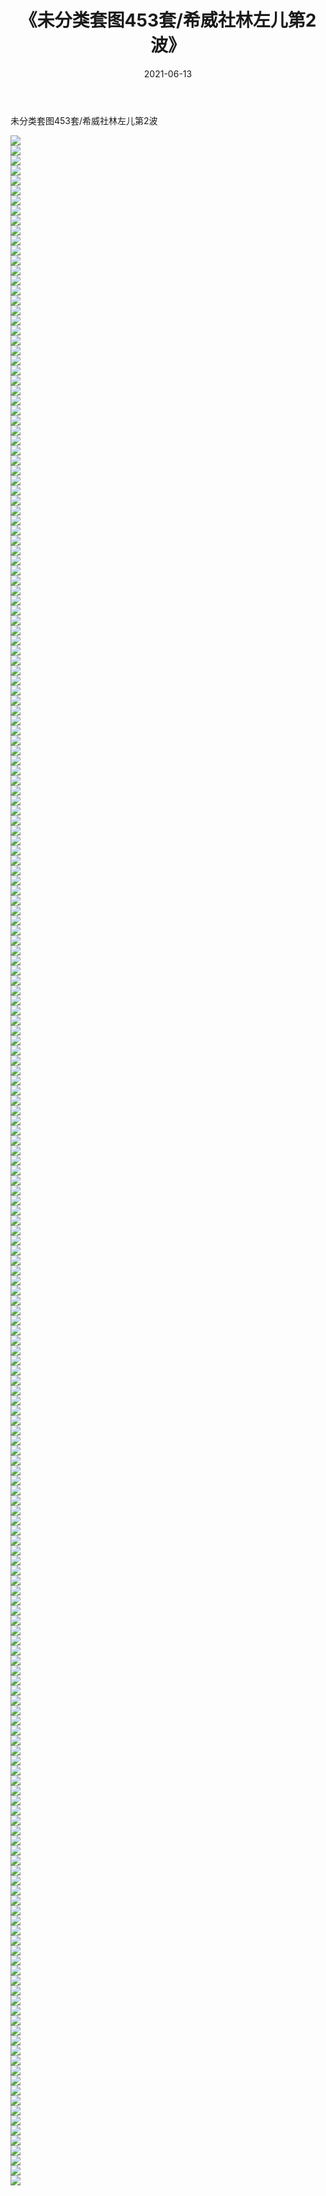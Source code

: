 ﻿---
layout: post
title:  《未分类套图453套/希威社林左儿第2波》
date:   2021-06-13
img: http://pic.660000.xyz/1:/网络美图/2021/未分类套图453套/希威社林左儿第2波/000.jpg
categories: [美女, 清纯, 唯美]
---

未分类套图453套/希威社林左儿第2波

 ![](http://pic.660000.xyz/1:/网络美图/2021/未分类套图453套/希威社林左儿第2波/001.jpg) <br>![](http://pic.660000.xyz/1:/网络美图/2021/未分类套图453套/希威社林左儿第2波/002.jpg) <br>![](http://pic.660000.xyz/1:/网络美图/2021/未分类套图453套/希威社林左儿第2波/003.jpg) <br>![](http://pic.660000.xyz/1:/网络美图/2021/未分类套图453套/希威社林左儿第2波/004.jpg) <br>![](http://pic.660000.xyz/1:/网络美图/2021/未分类套图453套/希威社林左儿第2波/005.jpg) <br>![](http://pic.660000.xyz/1:/网络美图/2021/未分类套图453套/希威社林左儿第2波/006.jpg) <br>![](http://pic.660000.xyz/1:/网络美图/2021/未分类套图453套/希威社林左儿第2波/007.jpg) <br>![](http://pic.660000.xyz/1:/网络美图/2021/未分类套图453套/希威社林左儿第2波/008.jpg) <br>![](http://pic.660000.xyz/1:/网络美图/2021/未分类套图453套/希威社林左儿第2波/009.jpg) <br>![](http://pic.660000.xyz/1:/网络美图/2021/未分类套图453套/希威社林左儿第2波/010.jpg) <br>![](http://pic.660000.xyz/1:/网络美图/2021/未分类套图453套/希威社林左儿第2波/011.jpg) <br>![](http://pic.660000.xyz/1:/网络美图/2021/未分类套图453套/希威社林左儿第2波/012.jpg) <br>![](http://pic.660000.xyz/1:/网络美图/2021/未分类套图453套/希威社林左儿第2波/013.jpg) <br>![](http://pic.660000.xyz/1:/网络美图/2021/未分类套图453套/希威社林左儿第2波/014.jpg) <br>![](http://pic.660000.xyz/1:/网络美图/2021/未分类套图453套/希威社林左儿第2波/015.jpg) <br>![](http://pic.660000.xyz/1:/网络美图/2021/未分类套图453套/希威社林左儿第2波/016.jpg) <br>![](http://pic.660000.xyz/1:/网络美图/2021/未分类套图453套/希威社林左儿第2波/017.jpg) <br>![](http://pic.660000.xyz/1:/网络美图/2021/未分类套图453套/希威社林左儿第2波/018.jpg) <br>![](http://pic.660000.xyz/1:/网络美图/2021/未分类套图453套/希威社林左儿第2波/019.jpg) <br>![](http://pic.660000.xyz/1:/网络美图/2021/未分类套图453套/希威社林左儿第2波/020.jpg) <br>![](http://pic.660000.xyz/1:/网络美图/2021/未分类套图453套/希威社林左儿第2波/021.jpg) <br>![](http://pic.660000.xyz/1:/网络美图/2021/未分类套图453套/希威社林左儿第2波/022.jpg) <br>![](http://pic.660000.xyz/1:/网络美图/2021/未分类套图453套/希威社林左儿第2波/023.jpg) <br>![](http://pic.660000.xyz/1:/网络美图/2021/未分类套图453套/希威社林左儿第2波/024.jpg) <br>![](http://pic.660000.xyz/1:/网络美图/2021/未分类套图453套/希威社林左儿第2波/025.jpg) <br>![](http://pic.660000.xyz/1:/网络美图/2021/未分类套图453套/希威社林左儿第2波/026.jpg) <br>![](http://pic.660000.xyz/1:/网络美图/2021/未分类套图453套/希威社林左儿第2波/027.jpg) <br>![](http://pic.660000.xyz/1:/网络美图/2021/未分类套图453套/希威社林左儿第2波/028.jpg) <br>![](http://pic.660000.xyz/1:/网络美图/2021/未分类套图453套/希威社林左儿第2波/029.jpg) <br>![](http://pic.660000.xyz/1:/网络美图/2021/未分类套图453套/希威社林左儿第2波/030.jpg) <br>![](http://pic.660000.xyz/1:/网络美图/2021/未分类套图453套/希威社林左儿第2波/031.jpg) <br>![](http://pic.660000.xyz/1:/网络美图/2021/未分类套图453套/希威社林左儿第2波/032.jpg) <br>![](http://pic.660000.xyz/1:/网络美图/2021/未分类套图453套/希威社林左儿第2波/033.jpg) <br>![](http://pic.660000.xyz/1:/网络美图/2021/未分类套图453套/希威社林左儿第2波/034.jpg) <br>![](http://pic.660000.xyz/1:/网络美图/2021/未分类套图453套/希威社林左儿第2波/035.jpg) <br>![](http://pic.660000.xyz/1:/网络美图/2021/未分类套图453套/希威社林左儿第2波/036.jpg) <br>![](http://pic.660000.xyz/1:/网络美图/2021/未分类套图453套/希威社林左儿第2波/037.jpg) <br>![](http://pic.660000.xyz/1:/网络美图/2021/未分类套图453套/希威社林左儿第2波/038.jpg) <br>![](http://pic.660000.xyz/1:/网络美图/2021/未分类套图453套/希威社林左儿第2波/039.jpg) <br>![](http://pic.660000.xyz/1:/网络美图/2021/未分类套图453套/希威社林左儿第2波/040.jpg) <br>![](http://pic.660000.xyz/1:/网络美图/2021/未分类套图453套/希威社林左儿第2波/041.jpg) <br>![](http://pic.660000.xyz/1:/网络美图/2021/未分类套图453套/希威社林左儿第2波/042.jpg) <br>![](http://pic.660000.xyz/1:/网络美图/2021/未分类套图453套/希威社林左儿第2波/043.jpg) <br>![](http://pic.660000.xyz/1:/网络美图/2021/未分类套图453套/希威社林左儿第2波/044.jpg) <br>![](http://pic.660000.xyz/1:/网络美图/2021/未分类套图453套/希威社林左儿第2波/045.jpg) <br>![](http://pic.660000.xyz/1:/网络美图/2021/未分类套图453套/希威社林左儿第2波/046.jpg) <br>![](http://pic.660000.xyz/1:/网络美图/2021/未分类套图453套/希威社林左儿第2波/047.jpg) <br>![](http://pic.660000.xyz/1:/网络美图/2021/未分类套图453套/希威社林左儿第2波/048.jpg) <br>![](http://pic.660000.xyz/1:/网络美图/2021/未分类套图453套/希威社林左儿第2波/049.jpg) <br>![](http://pic.660000.xyz/1:/网络美图/2021/未分类套图453套/希威社林左儿第2波/050.jpg) <br>![](http://pic.660000.xyz/1:/网络美图/2021/未分类套图453套/希威社林左儿第2波/051.jpg) <br>![](http://pic.660000.xyz/1:/网络美图/2021/未分类套图453套/希威社林左儿第2波/052.jpg) <br>![](http://pic.660000.xyz/1:/网络美图/2021/未分类套图453套/希威社林左儿第2波/053.jpg) <br>![](http://pic.660000.xyz/1:/网络美图/2021/未分类套图453套/希威社林左儿第2波/054.jpg) <br>![](http://pic.660000.xyz/1:/网络美图/2021/未分类套图453套/希威社林左儿第2波/055.jpg) <br>![](http://pic.660000.xyz/1:/网络美图/2021/未分类套图453套/希威社林左儿第2波/056.jpg) <br>![](http://pic.660000.xyz/1:/网络美图/2021/未分类套图453套/希威社林左儿第2波/057.jpg) <br>![](http://pic.660000.xyz/1:/网络美图/2021/未分类套图453套/希威社林左儿第2波/058.jpg) <br>![](http://pic.660000.xyz/1:/网络美图/2021/未分类套图453套/希威社林左儿第2波/059.jpg) <br>![](http://pic.660000.xyz/1:/网络美图/2021/未分类套图453套/希威社林左儿第2波/060.jpg) <br>![](http://pic.660000.xyz/1:/网络美图/2021/未分类套图453套/希威社林左儿第2波/061.jpg) <br>![](http://pic.660000.xyz/1:/网络美图/2021/未分类套图453套/希威社林左儿第2波/062.jpg) <br>![](http://pic.660000.xyz/1:/网络美图/2021/未分类套图453套/希威社林左儿第2波/063.jpg) <br>![](http://pic.660000.xyz/1:/网络美图/2021/未分类套图453套/希威社林左儿第2波/064.jpg) <br>![](http://pic.660000.xyz/1:/网络美图/2021/未分类套图453套/希威社林左儿第2波/065.jpg) <br>![](http://pic.660000.xyz/1:/网络美图/2021/未分类套图453套/希威社林左儿第2波/066.jpg) <br>![](http://pic.660000.xyz/1:/网络美图/2021/未分类套图453套/希威社林左儿第2波/067.jpg) <br>![](http://pic.660000.xyz/1:/网络美图/2021/未分类套图453套/希威社林左儿第2波/068.jpg) <br>![](http://pic.660000.xyz/1:/网络美图/2021/未分类套图453套/希威社林左儿第2波/069.jpg) <br>![](http://pic.660000.xyz/1:/网络美图/2021/未分类套图453套/希威社林左儿第2波/070.jpg) <br>![](http://pic.660000.xyz/1:/网络美图/2021/未分类套图453套/希威社林左儿第2波/071.jpg) <br>![](http://pic.660000.xyz/1:/网络美图/2021/未分类套图453套/希威社林左儿第2波/072.jpg) <br>![](http://pic.660000.xyz/1:/网络美图/2021/未分类套图453套/希威社林左儿第2波/073.jpg) <br>![](http://pic.660000.xyz/1:/网络美图/2021/未分类套图453套/希威社林左儿第2波/074.jpg) <br>![](http://pic.660000.xyz/1:/网络美图/2021/未分类套图453套/希威社林左儿第2波/075.jpg) <br>![](http://pic.660000.xyz/1:/网络美图/2021/未分类套图453套/希威社林左儿第2波/076.jpg) <br>![](http://pic.660000.xyz/1:/网络美图/2021/未分类套图453套/希威社林左儿第2波/077.jpg) <br>![](http://pic.660000.xyz/1:/网络美图/2021/未分类套图453套/希威社林左儿第2波/078.jpg) <br>![](http://pic.660000.xyz/1:/网络美图/2021/未分类套图453套/希威社林左儿第2波/079.jpg) <br>![](http://pic.660000.xyz/1:/网络美图/2021/未分类套图453套/希威社林左儿第2波/080.jpg) <br>![](http://pic.660000.xyz/1:/网络美图/2021/未分类套图453套/希威社林左儿第2波/081.jpg) <br>![](http://pic.660000.xyz/1:/网络美图/2021/未分类套图453套/希威社林左儿第2波/082.jpg) <br>![](http://pic.660000.xyz/1:/网络美图/2021/未分类套图453套/希威社林左儿第2波/083.jpg) <br>![](http://pic.660000.xyz/1:/网络美图/2021/未分类套图453套/希威社林左儿第2波/084.jpg) <br>![](http://pic.660000.xyz/1:/网络美图/2021/未分类套图453套/希威社林左儿第2波/085.jpg) <br>![](http://pic.660000.xyz/1:/网络美图/2021/未分类套图453套/希威社林左儿第2波/086.jpg) <br>![](http://pic.660000.xyz/1:/网络美图/2021/未分类套图453套/希威社林左儿第2波/087.jpg) <br>![](http://pic.660000.xyz/1:/网络美图/2021/未分类套图453套/希威社林左儿第2波/088.jpg) <br>![](http://pic.660000.xyz/1:/网络美图/2021/未分类套图453套/希威社林左儿第2波/089.jpg) <br>![](http://pic.660000.xyz/1:/网络美图/2021/未分类套图453套/希威社林左儿第2波/090.jpg) <br>![](http://pic.660000.xyz/1:/网络美图/2021/未分类套图453套/希威社林左儿第2波/091.jpg) <br>![](http://pic.660000.xyz/1:/网络美图/2021/未分类套图453套/希威社林左儿第2波/092.jpg) <br>![](http://pic.660000.xyz/1:/网络美图/2021/未分类套图453套/希威社林左儿第2波/093.jpg) <br>![](http://pic.660000.xyz/1:/网络美图/2021/未分类套图453套/希威社林左儿第2波/094.jpg) <br>![](http://pic.660000.xyz/1:/网络美图/2021/未分类套图453套/希威社林左儿第2波/095.jpg) <br>![](http://pic.660000.xyz/1:/网络美图/2021/未分类套图453套/希威社林左儿第2波/096.jpg) <br>![](http://pic.660000.xyz/1:/网络美图/2021/未分类套图453套/希威社林左儿第2波/097.jpg) <br>![](http://pic.660000.xyz/1:/网络美图/2021/未分类套图453套/希威社林左儿第2波/098.jpg) <br>![](http://pic.660000.xyz/1:/网络美图/2021/未分类套图453套/希威社林左儿第2波/099.jpg) <br>![](http://pic.660000.xyz/1:/网络美图/2021/未分类套图453套/希威社林左儿第2波/100.jpg) <br>![](http://pic.660000.xyz/1:/网络美图/2021/未分类套图453套/希威社林左儿第2波/101.jpg) <br>![](http://pic.660000.xyz/1:/网络美图/2021/未分类套图453套/希威社林左儿第2波/102.jpg) <br>![](http://pic.660000.xyz/1:/网络美图/2021/未分类套图453套/希威社林左儿第2波/103.jpg) <br>![](http://pic.660000.xyz/1:/网络美图/2021/未分类套图453套/希威社林左儿第2波/104.jpg) <br>![](http://pic.660000.xyz/1:/网络美图/2021/未分类套图453套/希威社林左儿第2波/105.jpg) <br>![](http://pic.660000.xyz/1:/网络美图/2021/未分类套图453套/希威社林左儿第2波/106.jpg) <br>![](http://pic.660000.xyz/1:/网络美图/2021/未分类套图453套/希威社林左儿第2波/107.jpg) <br>![](http://pic.660000.xyz/1:/网络美图/2021/未分类套图453套/希威社林左儿第2波/108.jpg) <br>![](http://pic.660000.xyz/1:/网络美图/2021/未分类套图453套/希威社林左儿第2波/109.jpg) <br>![](http://pic.660000.xyz/1:/网络美图/2021/未分类套图453套/希威社林左儿第2波/110.jpg) <br>![](http://pic.660000.xyz/1:/网络美图/2021/未分类套图453套/希威社林左儿第2波/111.jpg) <br>![](http://pic.660000.xyz/1:/网络美图/2021/未分类套图453套/希威社林左儿第2波/112.jpg) <br>![](http://pic.660000.xyz/1:/网络美图/2021/未分类套图453套/希威社林左儿第2波/113.jpg) <br>![](http://pic.660000.xyz/1:/网络美图/2021/未分类套图453套/希威社林左儿第2波/114.jpg) <br>![](http://pic.660000.xyz/1:/网络美图/2021/未分类套图453套/希威社林左儿第2波/115.jpg) <br>![](http://pic.660000.xyz/1:/网络美图/2021/未分类套图453套/希威社林左儿第2波/116.jpg) <br>![](http://pic.660000.xyz/1:/网络美图/2021/未分类套图453套/希威社林左儿第2波/117.jpg) <br>![](http://pic.660000.xyz/1:/网络美图/2021/未分类套图453套/希威社林左儿第2波/118.jpg) <br>![](http://pic.660000.xyz/1:/网络美图/2021/未分类套图453套/希威社林左儿第2波/119.jpg) <br>![](http://pic.660000.xyz/1:/网络美图/2021/未分类套图453套/希威社林左儿第2波/120.jpg) <br>![](http://pic.660000.xyz/1:/网络美图/2021/未分类套图453套/希威社林左儿第2波/121.jpg) <br>![](http://pic.660000.xyz/1:/网络美图/2021/未分类套图453套/希威社林左儿第2波/122.jpg) <br>![](http://pic.660000.xyz/1:/网络美图/2021/未分类套图453套/希威社林左儿第2波/123.jpg) <br>![](http://pic.660000.xyz/1:/网络美图/2021/未分类套图453套/希威社林左儿第2波/124.jpg) <br>![](http://pic.660000.xyz/1:/网络美图/2021/未分类套图453套/希威社林左儿第2波/125.jpg) <br>![](http://pic.660000.xyz/1:/网络美图/2021/未分类套图453套/希威社林左儿第2波/126.jpg) <br>![](http://pic.660000.xyz/1:/网络美图/2021/未分类套图453套/希威社林左儿第2波/127.jpg) <br>![](http://pic.660000.xyz/1:/网络美图/2021/未分类套图453套/希威社林左儿第2波/128.jpg) <br>![](http://pic.660000.xyz/1:/网络美图/2021/未分类套图453套/希威社林左儿第2波/129.jpg) <br>![](http://pic.660000.xyz/1:/网络美图/2021/未分类套图453套/希威社林左儿第2波/130.jpg) <br>![](http://pic.660000.xyz/1:/网络美图/2021/未分类套图453套/希威社林左儿第2波/131.jpg) <br>![](http://pic.660000.xyz/1:/网络美图/2021/未分类套图453套/希威社林左儿第2波/132.jpg) <br>![](http://pic.660000.xyz/1:/网络美图/2021/未分类套图453套/希威社林左儿第2波/133.jpg) <br>![](http://pic.660000.xyz/1:/网络美图/2021/未分类套图453套/希威社林左儿第2波/134.jpg) <br>![](http://pic.660000.xyz/1:/网络美图/2021/未分类套图453套/希威社林左儿第2波/135.jpg) <br>![](http://pic.660000.xyz/1:/网络美图/2021/未分类套图453套/希威社林左儿第2波/136.jpg) <br>![](http://pic.660000.xyz/1:/网络美图/2021/未分类套图453套/希威社林左儿第2波/137.jpg) <br>![](http://pic.660000.xyz/1:/网络美图/2021/未分类套图453套/希威社林左儿第2波/138.jpg) <br>![](http://pic.660000.xyz/1:/网络美图/2021/未分类套图453套/希威社林左儿第2波/139.jpg) <br>![](http://pic.660000.xyz/1:/网络美图/2021/未分类套图453套/希威社林左儿第2波/140.jpg) <br>![](http://pic.660000.xyz/1:/网络美图/2021/未分类套图453套/希威社林左儿第2波/141.jpg) <br>![](http://pic.660000.xyz/1:/网络美图/2021/未分类套图453套/希威社林左儿第2波/142.jpg) <br>![](http://pic.660000.xyz/1:/网络美图/2021/未分类套图453套/希威社林左儿第2波/143.jpg) <br>![](http://pic.660000.xyz/1:/网络美图/2021/未分类套图453套/希威社林左儿第2波/144.jpg) <br>![](http://pic.660000.xyz/1:/网络美图/2021/未分类套图453套/希威社林左儿第2波/145.jpg) <br>![](http://pic.660000.xyz/1:/网络美图/2021/未分类套图453套/希威社林左儿第2波/146.jpg) <br>![](http://pic.660000.xyz/1:/网络美图/2021/未分类套图453套/希威社林左儿第2波/147.jpg) <br>![](http://pic.660000.xyz/1:/网络美图/2021/未分类套图453套/希威社林左儿第2波/148.jpg) <br>![](http://pic.660000.xyz/1:/网络美图/2021/未分类套图453套/希威社林左儿第2波/149.jpg) <br>![](http://pic.660000.xyz/1:/网络美图/2021/未分类套图453套/希威社林左儿第2波/150.jpg) <br>![](http://pic.660000.xyz/1:/网络美图/2021/未分类套图453套/希威社林左儿第2波/151.jpg) <br>![](http://pic.660000.xyz/1:/网络美图/2021/未分类套图453套/希威社林左儿第2波/152.jpg) <br>![](http://pic.660000.xyz/1:/网络美图/2021/未分类套图453套/希威社林左儿第2波/153.jpg) <br>![](http://pic.660000.xyz/1:/网络美图/2021/未分类套图453套/希威社林左儿第2波/154.jpg) <br>![](http://pic.660000.xyz/1:/网络美图/2021/未分类套图453套/希威社林左儿第2波/155.jpg) <br>![](http://pic.660000.xyz/1:/网络美图/2021/未分类套图453套/希威社林左儿第2波/156.jpg) <br>![](http://pic.660000.xyz/1:/网络美图/2021/未分类套图453套/希威社林左儿第2波/157.jpg) <br>![](http://pic.660000.xyz/1:/网络美图/2021/未分类套图453套/希威社林左儿第2波/158.jpg) <br>![](http://pic.660000.xyz/1:/网络美图/2021/未分类套图453套/希威社林左儿第2波/159.jpg) <br>![](http://pic.660000.xyz/1:/网络美图/2021/未分类套图453套/希威社林左儿第2波/160.jpg) <br>![](http://pic.660000.xyz/1:/网络美图/2021/未分类套图453套/希威社林左儿第2波/161.jpg) <br>![](http://pic.660000.xyz/1:/网络美图/2021/未分类套图453套/希威社林左儿第2波/162.jpg) <br>![](http://pic.660000.xyz/1:/网络美图/2021/未分类套图453套/希威社林左儿第2波/163.jpg) <br>![](http://pic.660000.xyz/1:/网络美图/2021/未分类套图453套/希威社林左儿第2波/164.jpg) <br>![](http://pic.660000.xyz/1:/网络美图/2021/未分类套图453套/希威社林左儿第2波/165.jpg) <br>![](http://pic.660000.xyz/1:/网络美图/2021/未分类套图453套/希威社林左儿第2波/166.jpg) <br>![](http://pic.660000.xyz/1:/网络美图/2021/未分类套图453套/希威社林左儿第2波/167.jpg) <br>![](http://pic.660000.xyz/1:/网络美图/2021/未分类套图453套/希威社林左儿第2波/168.jpg) <br>![](http://pic.660000.xyz/1:/网络美图/2021/未分类套图453套/希威社林左儿第2波/169.jpg) <br>![](http://pic.660000.xyz/1:/网络美图/2021/未分类套图453套/希威社林左儿第2波/170.jpg) <br>![](http://pic.660000.xyz/1:/网络美图/2021/未分类套图453套/希威社林左儿第2波/171.jpg) <br>![](http://pic.660000.xyz/1:/网络美图/2021/未分类套图453套/希威社林左儿第2波/172.jpg) <br>![](http://pic.660000.xyz/1:/网络美图/2021/未分类套图453套/希威社林左儿第2波/173.jpg) <br>![](http://pic.660000.xyz/1:/网络美图/2021/未分类套图453套/希威社林左儿第2波/174.jpg) <br>![](http://pic.660000.xyz/1:/网络美图/2021/未分类套图453套/希威社林左儿第2波/175.jpg) <br>![](http://pic.660000.xyz/1:/网络美图/2021/未分类套图453套/希威社林左儿第2波/176.jpg) <br>![](http://pic.660000.xyz/1:/网络美图/2021/未分类套图453套/希威社林左儿第2波/177.jpg) <br>![](http://pic.660000.xyz/1:/网络美图/2021/未分类套图453套/希威社林左儿第2波/178.jpg) <br>![](http://pic.660000.xyz/1:/网络美图/2021/未分类套图453套/希威社林左儿第2波/179.jpg) <br>![](http://pic.660000.xyz/1:/网络美图/2021/未分类套图453套/希威社林左儿第2波/180.jpg) <br>![](http://pic.660000.xyz/1:/网络美图/2021/未分类套图453套/希威社林左儿第2波/181.jpg) <br>![](http://pic.660000.xyz/1:/网络美图/2021/未分类套图453套/希威社林左儿第2波/182.jpg) <br>![](http://pic.660000.xyz/1:/网络美图/2021/未分类套图453套/希威社林左儿第2波/183.jpg) <br>![](http://pic.660000.xyz/1:/网络美图/2021/未分类套图453套/希威社林左儿第2波/184.jpg) <br>![](http://pic.660000.xyz/1:/网络美图/2021/未分类套图453套/希威社林左儿第2波/185.jpg) <br>![](http://pic.660000.xyz/1:/网络美图/2021/未分类套图453套/希威社林左儿第2波/186.jpg) <br>![](http://pic.660000.xyz/1:/网络美图/2021/未分类套图453套/希威社林左儿第2波/187.jpg) <br>![](http://pic.660000.xyz/1:/网络美图/2021/未分类套图453套/希威社林左儿第2波/188.jpg) <br>![](http://pic.660000.xyz/1:/网络美图/2021/未分类套图453套/希威社林左儿第2波/189.jpg) <br>![](http://pic.660000.xyz/1:/网络美图/2021/未分类套图453套/希威社林左儿第2波/190.jpg) <br>![](http://pic.660000.xyz/1:/网络美图/2021/未分类套图453套/希威社林左儿第2波/191.jpg) <br>![](http://pic.660000.xyz/1:/网络美图/2021/未分类套图453套/希威社林左儿第2波/192.jpg) <br>![](http://pic.660000.xyz/1:/网络美图/2021/未分类套图453套/希威社林左儿第2波/193.jpg) <br>![](http://pic.660000.xyz/1:/网络美图/2021/未分类套图453套/希威社林左儿第2波/194.jpg) <br>![](http://pic.660000.xyz/1:/网络美图/2021/未分类套图453套/希威社林左儿第2波/195.jpg) <br>![](http://pic.660000.xyz/1:/网络美图/2021/未分类套图453套/希威社林左儿第2波/196.jpg) <br>![](http://pic.660000.xyz/1:/网络美图/2021/未分类套图453套/希威社林左儿第2波/197.jpg) <br>![](http://pic.660000.xyz/1:/网络美图/2021/未分类套图453套/希威社林左儿第2波/198.jpg) <br>![](http://pic.660000.xyz/1:/网络美图/2021/未分类套图453套/希威社林左儿第2波/199.jpg) <br>![](http://pic.660000.xyz/1:/网络美图/2021/未分类套图453套/希威社林左儿第2波/200.jpg) <br>![](http://pic.660000.xyz/1:/网络美图/2021/未分类套图453套/希威社林左儿第2波/201.jpg) <br>![](http://pic.660000.xyz/1:/网络美图/2021/未分类套图453套/希威社林左儿第2波/202.jpg) <br>![](http://pic.660000.xyz/1:/网络美图/2021/未分类套图453套/希威社林左儿第2波/203.jpg) <br>![](http://pic.660000.xyz/1:/网络美图/2021/未分类套图453套/希威社林左儿第2波/204.jpg) <br>![](http://pic.660000.xyz/1:/网络美图/2021/未分类套图453套/希威社林左儿第2波/205.jpg) <br>